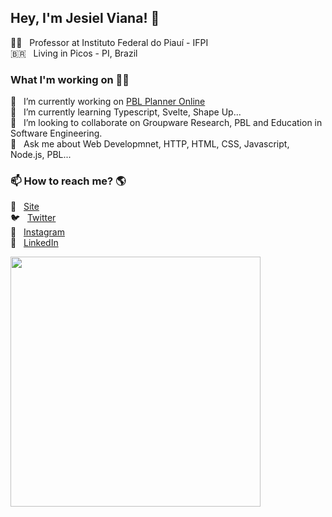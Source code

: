 ## Hey, I'm Jesiel Viana! 👋

🧑‍🏫  &nbsp; Professor at Instituto Federal do Piauí - IFPI <br>
🇧🇷  &nbsp; Living in Picos - PI, Brazil

### What I'm working on 👨‍💻
🔭  &nbsp; I’m currently working on [PBL Planner Online](https://pblplanner.online) <br>
🌱  &nbsp; I’m currently learning Typescript, Svelte, Shape Up... <br>
👯  &nbsp; I’m looking to collaborate on Groupware Research, PBL and Education in Software Engineering. <br>
💬  &nbsp; Ask me about Web Developmnet, HTTP, HTML, CSS, Javascript, Node.js, PBL... <br>

### 📫 How to reach me? 🌎

🚀 &nbsp; [Site](https://jesielviana.github.io) <br>
🐦 &nbsp; [Twitter](https://twitter.com/jesielviana) <br>
📸 &nbsp; [Instagram](https://instagram.com/jesielviana) <br>
💼 &nbsp; [LinkedIn](https://www.linkedin.com/in/jesielviana) <br>


<img width="400px" align="left" src="https://github-readme-stats.vercel.app/api/top-langs/?username=jesielviana&hide=html&layout=compact" />
<!-- <img width="495px" align="left" src="https://github-readme-stats.vercel.app/api?username=jesielviana&theme=default" /> -->

